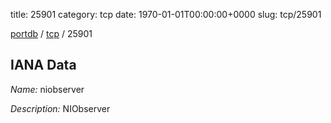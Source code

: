 title: 25901
category: tcp
date: 1970-01-01T00:00:00+0000
slug: tcp/25901

[portdb](/) / [tcp](/category/tcp.html) / 25901


## IANA Data

_Name:_ niobserver

_Description:_ NIObserver

